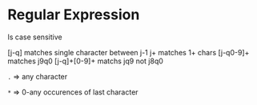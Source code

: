 # Regular Expression

Is case sensitive

[j-q] matches single character between j-1
j+ matches 1+ chars
[j-q0-9]+ matches j9q0
[j-q]+[0-9]+ matchs jq9 not j8q0



`.` 		=> 	any character

`*`		=>	0-any occurences of last character

